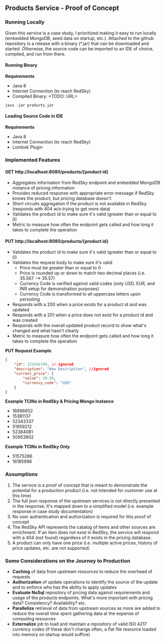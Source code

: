 ## Products Service - Proof of Concept

### Running Locally
Given this service is a case study, I prioritized making it easy to run locally (embedded MongoDB, seed data on startup, etc.). Attached to the github repository is a release with a binary (*.jar) that can be downloaded and started. Otherwise, the source code can be imported to an IDE of choice, compiled, and run from there.

#### Running Binary

**Requirements**
- Java 8
- Internet Connection (to reach RedSky)
- Compiled Binary: <TODO: URL>

```
java -jar products.jar
```

#### Loading Source Code in IDE

**Requirements**
- Java 8
- Internet Connection (to reach RedSky)
- Lombok Plugin

### Implemented Features

#### GET http://localhost:8080/products/{product id}
- Aggregates information from RedSky endpoint and embedded MongoDB instance of pricing information
- Provides reduced response with appropriate error message if RedSky knows the product, but pricing database doesn't
- Short circuits aggregation if the product is not available in RedSky (responds with 404 w/o trying to get more data)
- Validates the product id to make sure it's valid (greater than or equal to 0)
- Metric to measure how often the endpoint gets called and how long it takes to complete the operation

#### PUT http://localhost:8080/products/{product id}
- Validates the product id to make sure it's valid (greater than or equal to 0)
- Validates the request body to make sure it's valid
    - Price must be greater than or equal to 0
    - Price is rounded up or down to match two decimal places (i.e. 35.567 --> 35.57)
    - Currency Code is verified against valid codes (only USD, EUR, and INR setup for demonstration purposes)
    - Currency Code is transformed to all uppercase letters upon persisting
- Responds with a 200 when a price exists for a product id and was updated
- Responds with a 201 when a price does not exist for a product id and was created
- Responds with the overall updated product record to show what's changed and what hasn't clearly
- Metric to measure how often the endpoint gets called and how long it takes to complete the operation

**PUT Request Example**
```json
{
	"id": 123456789, // ignored
	"description": "New Description", //ignored
	"current_price": {
		"value": 39.99,
		"currency_code": "USD"
	}
}
```

**Example TCINs in RedSky & Pricing Mongo Instance**
- 16696652
- 15381137
- 52343337
- 51959212
- 52384081
- 50953802

**Example TCINs in RedSky Only**
- 51575286
- 16185996

### Assumptions
1. The service is a proof of concept that is meant to demonstrate the potential for a production product (i.e. not intended for customer use at this time)
2. The full json response of the upstream services is not directly presented in the response; It's mapped down to a simplified model (i.e. example response in case study documentation)
3. No user authentication and authorization is required for this proof of concept
4. The RedSky API represents the catalog of items and other sources are enrichment. If an item does not exist in RedSky, the service will respond with a 404 (not found) regardless of it exists in the pricing database.
5. A product can only have one price (i.e. multiple active prices, history of price updates, etc. are not supported)

### Some Considerations on the Journey to Production
- **Caching** of data from upstream resources to reduce the overhead of requests
- **Authorization** of update operations to identify the source of the update and to enforce who has the ability to apply updates
- **Evaluate NoSql** repository of pricing data against requirements and usage of the products endpoints. What's more important with pricing data? Consistency? Availability? etc.
- **Parallelize** retrieval of data from upstream sources as more are added to reduce the overall time spent gathering data at the expense of computing resources
- **Externalize** job to load and maintain a repository of valid ISO 4217 currency codes (if these don't change often, a flat file resource loaded into memory on startup would suffice)
